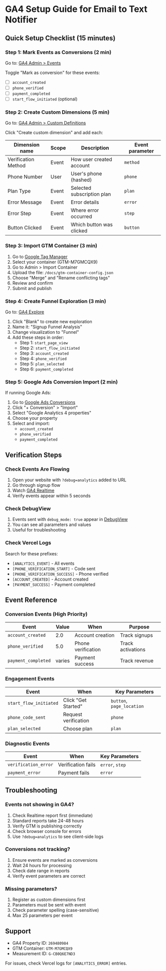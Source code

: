 # GA4 Setup Guide for Email to Text Notifier

## Quick Setup Checklist (15 minutes)

### Step 1: Mark Events as Conversions (2 min)
Go to: [GA4 Admin > Events](https://analytics.google.com/analytics/web/#/a223143062w311162084p269480984/admin/conversions/list)

Toggle "Mark as conversion" for these events:
- [ ] `account_created`
- [ ] `phone_verified` 
- [ ] `payment_completed`
- [ ] `start_flow_initiated` (optional)

### Step 2: Create Custom Dimensions (5 min)
Go to: [GA4 Admin > Custom Definitions](https://analytics.google.com/analytics/web/#/a223143062w311162084p269480984/admin/customdefinitions/list)

Click "Create custom dimension" and add each:

| Dimension name | Scope | Description | Event parameter |
|----------------|-------|-------------|-----------------|
| Verification Method | Event | How user created account | `method` |
| Phone Number | User | User's phone (hashed) | `phone` |
| Plan Type | Event | Selected subscription plan | `plan` |
| Error Message | Event | Error details | `error` |
| Error Step | Event | Where error occurred | `step` |
| Button Clicked | Event | Which button was clicked | `button` |

### Step 3: Import GTM Container (3 min)
1. Go to [Google Tag Manager](https://tagmanager.google.com/)
2. Select your container (GTM-M7GMCQX9)
3. Go to Admin > Import Container
4. Upload the file: `/docs/gtm-container-config.json`
5. Choose "Merge" and "Rename conflicting tags"
6. Review and confirm
7. Submit and publish

### Step 4: Create Funnel Exploration (3 min)
Go to: [GA4 Explore](https://analytics.google.com/analytics/web/#/a223143062w311162084p269480984/analysis/p269480984/explorer)

1. Click "Blank" to create new exploration
2. Name it: "Signup Funnel Analysis"
3. Change visualization to "Funnel"
4. Add these steps in order:
   - Step 1: `start_page_view`
   - Step 2: `start_flow_initiated`
   - Step 3: `account_created`
   - Step 4: `phone_verified`
   - Step 5: `plan_selected`
   - Step 6: `payment_completed`

### Step 5: Google Ads Conversion Import (2 min)
If running Google Ads:

1. Go to [Google Ads Conversions](https://ads.google.com/aw/conversions)
2. Click "+ Conversion" > "Import"
3. Select "Google Analytics 4 properties"
4. Choose your property
5. Select and import:
   - `account_created`
   - `phone_verified`
   - `payment_completed`

## Verification Steps

### Check Events Are Flowing
1. Open your website with `?debug=analytics` added to URL
2. Go through signup flow
3. Watch [GA4 Realtime](https://analytics.google.com/analytics/web/#/a223143062w311162084p269480984/reports/realtime)
4. Verify events appear within 5 seconds

### Check DebugView
1. Events sent with `debug_mode: true` appear in [DebugView](https://analytics.google.com/analytics/web/#/a223143062w311162084p269480984/admin/debugview)
2. You can see all parameters and values
3. Useful for troubleshooting

### Check Vercel Logs
Search for these prefixes:
- `[ANALYTICS_EVENT]` - All events
- `[PHONE_VERIFICATION_START]` - Code sent
- `[PHONE_VERIFICATION_SUCCESS]` - Phone verified
- `[ACCOUNT_CREATED]` - Account created
- `[PAYMENT_SUCCESS]` - Payment completed

## Event Reference

### Conversion Events (High Priority)
| Event | Value | When | Purpose |
|-------|-------|------|---------|
| `account_created` | 2.0 | Account creation | Track signups |
| `phone_verified` | 5.0 | Phone verification | Track activations |
| `payment_completed` | varies | Payment success | Track revenue |

### Engagement Events
| Event | When | Key Parameters |
|-------|------|----------------|
| `start_flow_initiated` | Click "Get Started" | `button`, `page_location` |
| `phone_code_sent` | Request verification | `phone` |
| `plan_selected` | Choose plan | `plan` |

### Diagnostic Events
| Event | When | Key Parameters |
|-------|------|----------------|
| `verification_error` | Verification fails | `error`, `step` |
| `payment_error` | Payment fails | `error` |

## Troubleshooting

### Events not showing in GA4?
1. Check Realtime report first (immediate)
2. Standard reports take 24-48 hours
3. Verify GTM is publishing correctly
4. Check browser console for errors
5. Use `?debug=analytics` to see client-side logs

### Conversions not tracking?
1. Ensure events are marked as conversions
2. Wait 24 hours for processing
3. Check date range in reports
4. Verify event parameters are correct

### Missing parameters?
1. Register as custom dimensions first
2. Parameters must be sent with event
3. Check parameter spelling (case-sensitive)
4. Max 25 parameters per event

## Support

- GA4 Property ID: `269480984`
- GTM Container: `GTM-M7GMCQX9` 
- Measurement ID: `G-CB0Q6E7ND3`

For issues, check Vercel logs for `[ANALYTICS_ERROR]` entries.